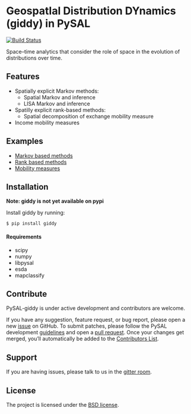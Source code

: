 GeospatIal Distribution DYnamics (giddy) in PySAL
=================================================

[![Build Status](https://travis-ci.org/pysal/giddy.svg?branch=master)](https://travis-ci.org/pysal/giddy)

Space–time analytics that consider the role of space in the evolution of distributions over time.

Features
--------

- Spatially explicit Markov methods:
    - Spatial Markov and inference
    - LISA Markov and inference
- Spatilly explicit rank-based methods:
    - Spatial decomposition of exchange mobility measure
- Income mobility measures

Examples
--------

* [Markov based methods](https://github.com/pysal/giddy/blob/master/notebooks/Markov%20Based%20Methods.ipynb)
* [Rank based methods](https://github.com/pysal/giddy/blob/master/notebooks/Rank%20based%20Methods.ipynb)
* [Mobility measures](https://github.com/pysal/giddy/blob/master/notebooks/Mobility%20measures.ipynb)

Installation
------------

**Note: giddy is not yet available on pypi**

Install giddy by running:

```
$ pip install giddy
```

#### Requirements

- scipy
- numpy
- libpysal
- esda
- mapclassify

Contribute
----------

PySAL-giddy is under active development and contributors are welcome.

If you have any suggestion, feature request, or bug report, please open a new [issue](https://github.com/pysal/giddy/issues) on GitHub. To submit patches, please follow the PySAL development [guidelines](http://pysal.readthedocs.io/en/latest/developers/index.html) and open a [pull request](https://github.com/pysal/giddy). Once your changes get merged, you’ll automatically be added to the [Contributors List](https://github.com/pysal/giddy/graphs/contributors).

Support
-------

If you are having issues, please talk to us in the [gitter room](https://gitter.im/pysal/giddy).

License
-------

The project is licensed under the [BSD license](https://github.com/pysal/giddy/blob/master/LICENSE.txt).


